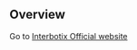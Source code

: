## Overview
Go to [Interbotix Official website]([https://github.com/Interbotix/interbotix_ros_manipulators/tree/rolling/interbotix_ros_xsarms/interbotix_xsarm_perception](https://github.com/Interbotix/interbotix_ros_manipulators/tree/rolling))
